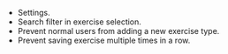 - Settings.
- Search filter in exercise selection.
- Prevent normal users from adding a new exercise type.
- Prevent saving exercise multiple times in a row.
